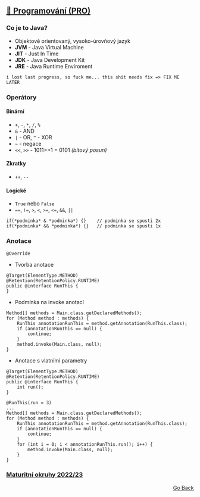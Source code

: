 ## <a href="https://github.com/neostetic/School-Zapisky/tree/main/PRO">💾 Programování (PRO)</a>

### Co je to Java?
- Objektově orientovaný, vysoko-úrovňový jazyk
- **JVM** - Java Virtual Machine
- **JIT** - Just In Time
- **JDK** - Java Development Kit
- **JRE** - Java Runtime Enviroment

```
i lost last progress, so fuck me... this shit needs fix => FIX ME LATER
```

### Operátory
#### Binární
- `+`, `-`, `*`, `/`, `%`
- `&` - AND
- `|` - OR, `^` - XOR
- `~` - negace
- `<<`, `>>` - 1011>>1 = 0101 *(bitový posun)*

#### Zkratky
- `++`, `--`

#### Logické
- `True` nebo `False`
- `==`, `!=`, `>`, `<`, `>=`, `<=`, `&&`, `||`

```
if(*podminka* & *podminka*) {}    // podminka se spusti 2x
if(*podminka* && *podminka*) {}   // podminka se spusti 1x
```

### Anotace
```
@Override
```

- Tvorba anotace
```
@Target(ElementType.METHOD)
@Retention(RetentionPolicy.RUNTIME)
public @interface RunThis {
}
```

- Podmínka na invoke anotací
```
Method[] methods = Main.class.getDeclaredMethods();
for (Method method : methods) {
    RunThis annotationRunThis = method.getAnnotation(RunThis.class);
    if (annotationRunThis == null) {
        continue;
    }
    method.invoke(Main.class, null);
}
```

- Anotace s vlatními parametry
```
@Target(ElementType.METHOD)
@Retention(RetentionPolicy.RUNTIME)
public @interface RunThis {
    int run();
}
```
```
@RunThis(run = 3)
...
Method[] methods = Main.class.getDeclaredMethods();
for (Method method : methods) {
    RunThis annotationRunThis = method.getAnnotation(RunThis.class);
    if (annotationRunThis == null) {
        continue;
    }
    for (int i = 0; i < annotationRunThis.run(); i++) {
        method.invoke(Main.class, null);
    }
}
```

### [Maturitní okruhy 2022/23](https://github.com/KRBNJSF/Maturita-okruhy#maturitn%C3%AD-okruhy-pro-20222023)

<p align="right">
  <a href="https://github.com/neostetic/School-Zapisky/tree/main/PRO">Go Back</a>
</p>
